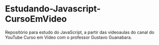 # Estudando-Javascript-CursoEmVideo
Repositório para estudo do JavaScript, a partir das videoaulas do canal do YouTube Curso em Vídeo com o professor Gustavo Guanabara.
